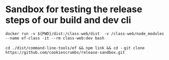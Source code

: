 # Sandbox for testing the release steps of our build and dev cli


`docker run -v ${PWD}/dist:/class-web/dist  -v /class-web/node_modules --name ef-class -it --rm class-web:dev bash`

`cd ./dist/command-line-tools/ef && npm link && cd -`
`git clone https://github.com/cookiescrumbs/release-sandbox.git`
